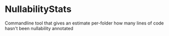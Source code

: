 # NullabilityStats
Commandline tool that gives an estimate per-folder how many lines of code hasn't been nullability annotated
